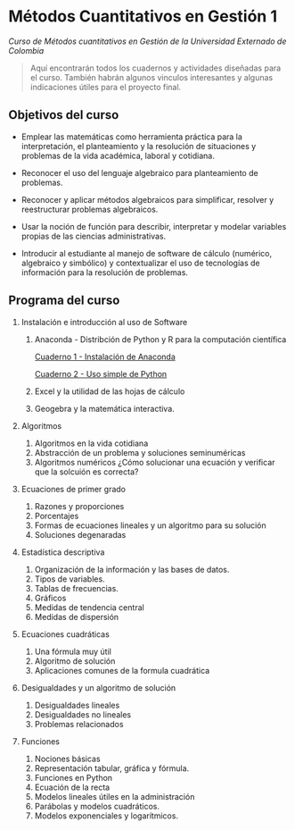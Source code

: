 # Métodos Cuantitativos en Gestión 1
*Curso de Métodos cuantitativos en Gestión de la Universidad Externado de Colombia*

> Aquí encontrarán todos los cuadernos y actividades diseñadas para el curso. También habrán algunos vinculos interesantes y algunas indicaciones útiles para el proyecto final.

## Objetivos del curso

* Emplear las matemáticas como herramienta práctica para la interpretación, el planteamiento y la resolución de situaciones y problemas de la vida académica, laboral y cotidiana.

* Reconocer el uso del lenguaje algebraico para planteamiento de problemas.

* Reconocer y aplicar métodos algebraicos para simplificar, resolver y reestructurar problemas algebraicos.

* Usar la noción de función para describir, interpretar y modelar variables propias de las ciencias administrativas.

* Introducir al estudiante al manejo de software de cálculo (numérico, algebraico y simbólico) y contextualizar el uso de tecnologías de información para la resolución de problemas.

## Programa del curso

 1. Instalación e introducción al uso de Software 
    1. Anaconda - Distribción de Python y R para la computación científica
    
         [Cuaderno 1 - Instalación de Anaconda](Cuadernos/M%C3%A9todos%20Cuantitativos%20en%20Gesti%C3%B3n%202020%20-%20Cuaderno%201.ipynb)
           
         [Cuaderno 2 - Uso simple de Python](Cuadernos/M%C3%A9todos%20Cuantitativos%20en%20Gesti%C3%B3n%202020%20-%20Cuaderno%202.ipynb)
    2. Excel y la utilidad de las hojas de cálculo
    3. Geogebra y la matemática interactiva.
    
2. Algoritmos
    1. Algoritmos en la vida cotidiana
    2. Abstracción de un problema y soluciones seminuméricas
    3. Algoritmos numéricos ¿Cómo solucionar una ecuación y verificar que la solcuión es correcta?
    
3. Ecuaciones de primer grado
    1. Razones y proporciones 
    2. Porcentajes
    3. Formas de ecuaciones lineales y un algoritmo para su solución
    4. Soluciones degenaradas
    
4. Estadística descriptiva
    1. Organización de la información y las bases de datos.
    2. Tipos de variables.
    3. Tablas de frecuencias.
    4. Gráficos
    5. Medidas de tendencia central
    6. Medidas de dispersión
    
5. Ecuaciones cuadráticas
    1. Una fórmula muy útil
    2. Algoritmo de solución
    3. Aplicaciones comunes de la formula cuadrática
    
6. Desigualdades y un algoritmo de solución
    1. Desigualdades lineales
    2. Desigualdades no lineales
    3. Problemas relacionados
    
7. Funciones
    1. Nociones básicas
    2. Representación tabular, gráfica y fórmula.
    3. Funciones en Python
    4. Ecuación de la recta
    5. Modelos lineales útiles en la administración
    6. Parábolas y modelos cuadráticos.
    7. Modelos exponenciales y logarítmicos.
    
    
